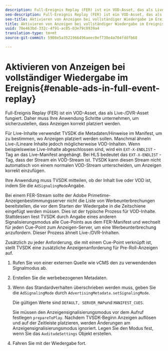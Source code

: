 ```yaml
---
description: Full-Ereignis Replay (FER) ist ein VOD-Asset, das als Live-/DVR-Asset fungiert. Daher muss Ihre Anwendung Schritte unternehmen, um sicherzustellen, dass Anzeigen korrekt platziert werden.
seo-description: Full-Ereignis Replay (FER) ist ein VOD-Asset, das als Live-/DVR-Asset fungiert. Daher muss Ihre Anwendung Schritte unternehmen, um sicherzustellen, dass Anzeigen korrekt platziert werden.
seo-title: Aktivieren von Anzeigen bei vollständiger Wiedergabe im Ereignis
title: Aktivieren von Anzeigen bei vollständiger Wiedergabe im Ereignis
uuid: 70e463bd-332c-4f91-ac05-03e79c0939a4
translation-type: tm+mt
source-git-commit: 5908e5a3521966496aeec0ef730e4a704fddfb68

---
```



# Aktivieren von Anzeigen bei vollständiger Wiedergabe im Ereignis{#enable-ads-in-full-event-replay}

Full-Ereignis Replay (FER) ist ein VOD-Asset, das als Live-/DVR-Asset fungiert. Daher muss Ihre Anwendung Schritte unternehmen, um sicherzustellen, dass Anzeigen korrekt platziert werden.

Für Live-Inhalte verwendet TVSDK die Metadaten/Hinweise im Manifest, um zu bestimmen, wo Anzeigen platziert werden sollen. Manchmal ähneln Live-/Lineare Inhalte jedoch möglicherweise VOD-Inhalten. Wenn beispielsweise Live-Inhalte abgeschlossen sind, wird ein `EXT-X-ENDLIST` -Tag an das Live-Manifest angehängt. Bei HLS bedeutet das `EXT-X-ENDLIST` -Tag, dass der Stream ein VOD-Stream ist. TVSDK kann diesen Stream nicht automatisch von einem normalen VOD-Stream unterscheiden, um Anzeigen korrekt einzufügen.

Ihre Anwendung muss TVSDK mitteilen, ob der Inhalt live oder VOD ist, indem Sie die `AdSignalingMode`Angabe.

Bei einem FER-Stream sollte der Adobe Primetime-Anzeigenbestimmungsserver nicht die Liste von Werbeunterbrechungen bereitstellen, die vor dem Starten der Wiedergabe in die Zeitschiene eingefügt werden müssen. Dies ist der typische Prozess für VOD-Inhalte. Stattdessen liest TVSDK durch Angabe eines anderen Signalisierungsmodus alle Cue-Points aus dem FER-Manifest und wechselt für jeden Cue-Point zum Anzeigen-Server, um eine Werbeunterbrechung anzufordern. Dieser Prozess ähnelt Live-/DVR-Inhalten.

Zusätzlich zu jeder Anforderung, die mit einem Cue-Point verknüpft ist, stellt TVSDK eine zusätzliche Anzeigenanforderung für Pre-Roll-Anzeigen auf.

1. Rufen Sie von einer externen Quelle wie vCMS den zu verwendenden Signalmodus ab.
1. Erstellen Sie die werbebezogenen Metadaten.
1. Wenn das Standardverhalten überschrieben werden muss, geben Sie die `AdSignalingMode` durch `AdvertisingMetadata.setSignalingMode`.

   Die gültigen Werte sind `DEFAULT, SERVER_MAP`und `MANIFEST_CUES`.

   Sie müssen den Anzeigensignalisierungsmodus vor dem Aufruf festlegen `prepareToPlay`. Nachdem TVSDK-Beginn Anzeigen auflösen und auf der Zeitleiste platzieren, werden Änderungen am Anzeigensignalisierungsmodus ignoriert. Legen Sie den Modus fest, wenn Sie das `AuditudeSettings` Objekt erstellen.

1. Fahren Sie mit der Wiedergabe fort.

<!--<a id="example_3567B4A0D53E4DA99C10C13244454026"></a>-->

